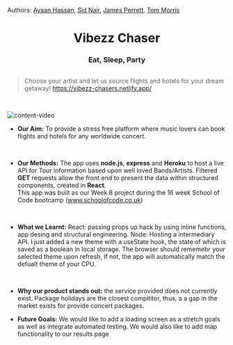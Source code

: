 Authors: [Ayaan Hassan](https://github.com/AyaanaHassan), [Sid Nair](https://github.com/siddharthnair87), [James Perrett](https://github.com/PerrettJ4), [Tom Morris](https://github.com/Tommosaurus)
<h1 align="center">
  Vibezz Chaser
</h1>
<h3 align="center">
    Eat, Sleep, Party
    </h3>

## 


> Choose your artist and let us source flights and hotels for your dream getaway!  https://vibezz-chasers.netlify.app/

<br>

![content-video](https://github.com/PerrettJ4/w8-Vibezz-Chaser/issues/1#issue-1014840455)

- __Our Aim:__ To provide a stress free platform where music lovers can book flights and hotels for any worldwide concert. 
<br>

- __Our Methods:__ The app uses __node.js__, __express__ and __Heroku__ to host a live API for Tour information based upon well loved Bands/Artists. Filtered __GET__ requests allow the front end to present the data within structured components, created in __React__.<br>This app was built as our Week 8 project during the 16 week School of Code bootcamp (www.schoolofcode.co.uk)
<br>

- __What we Learnt:__ React: passing props up hack by using inline functions, app desing and structural engineering. Node: Hosting a intermediary API. I just added a new theme with a useState hook, the state of which is saved as a boolean in local storage. The browser should rememebr your selected theme upon refresh, if not, the app will automatically match the defualt theme of your CPU. 
<br>

- __Why our product stands out:__ the service provided does not currently exist. Package holidays are the closest compititor, thus, a a gap in the market exists for provide concert packages.

- __Future Goals:__ We would like to add a loading screen as a stretch goals as well as integrate automated testing. We would also like to add map functionality to our results page
